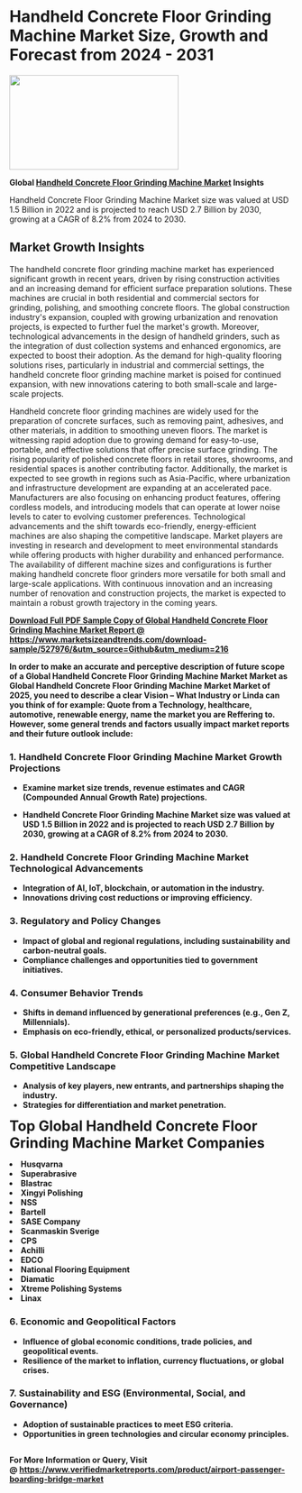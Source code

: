 <H1>Handheld Concrete Floor Grinding Machine Market Size, Growth and Forecast from 2024 - 2031</H1><img class="aligncenter size-medium wp-image-584254" src="https://thirdeyenews.in/wp-content/uploads/2024/09/Global-Market-Research-300x168.jpeg" alt="" width="300" height="168" /><p><strong>Global&nbsp;<a href="https://www.marketsizeandtrends.com/download-sample/527976/&amp;utm_source=Github&utm_medium=216">Handheld Concrete Floor Grinding Machine Market</a> Insights</strong></p><p>Handheld Concrete Floor Grinding Machine Market size was valued at USD 1.5 Billion in 2022 and is projected to reach USD 2.7 Billion by 2030, growing at a CAGR of 8.2% from 2024 to 2030.</p><p><h2>Market Growth Insights</h2> <p>The handheld concrete floor grinding machine market has experienced significant growth in recent years, driven by rising construction activities and an increasing demand for efficient surface preparation solutions. These machines are crucial in both residential and commercial sectors for grinding, polishing, and smoothing concrete floors. The global construction industry's expansion, coupled with growing urbanization and renovation projects, is expected to further fuel the market's growth. Moreover, technological advancements in the design of handheld grinders, such as the integration of dust collection systems and enhanced ergonomics, are expected to boost their adoption. As the demand for high-quality flooring solutions rises, particularly in industrial and commercial settings, the handheld concrete floor grinding machine market is poised for continued expansion, with new innovations catering to both small-scale and large-scale projects. <br> <strong><a href="#"></a></strong></p> <p>Handheld concrete floor grinding machines are widely used for the preparation of concrete surfaces, such as removing paint, adhesives, and other materials, in addition to smoothing uneven floors. The market is witnessing rapid adoption due to growing demand for easy-to-use, portable, and effective solutions that offer precise surface grinding. The rising popularity of polished concrete floors in retail stores, showrooms, and residential spaces is another contributing factor. Additionally, the market is expected to see growth in regions such as Asia-Pacific, where urbanization and infrastructure development are expanding at an accelerated pace. Manufacturers are also focusing on enhancing product features, offering cordless models, and introducing models that can operate at lower noise levels to cater to evolving customer preferences. Technological advancements and the shift towards eco-friendly, energy-efficient machines are also shaping the competitive landscape. Market players are investing in research and development to meet environmental standards while offering products with higher durability and enhanced performance. The availability of different machine sizes and configurations is further making handheld concrete floor grinders more versatile for both small and large-scale applications. With continuous innovation and an increasing number of renovation and construction projects, the market is expected to maintain a robust growth trajectory in the coming years. <br><strong><a href="#"></p><p><span class=""><strong>Download Full PDF Sample Copy of Global Handheld Concrete Floor Grinding Machine Market Report</strong> @ <a href="https://www.marketsizeandtrends.com/download-sample/527976/&amp;utm_source=Github&utm_medium=216" target="_blank">https://www.marketsizeandtrends.com/download-sample/527976/&amp;utm_source=Github&utm_medium=216</a></span></p><p>In order to make an accurate and perceptive description of future scope of a Global&nbsp;Handheld Concrete Floor Grinding Machine Market Market as Global&nbsp;Handheld Concrete Floor Grinding Machine Market Market of 2025, you need to describe a clear Vision &ndash; What Industry or Linda can you think of for example: Quote from a Technology, healthcare, automotive, renewable energy, name the market you are Reffering to. However, some general trends and factors usually impact market reports and their future outlook include:</p><h3>1.&nbsp;<strong>Handheld Concrete Floor Grinding Machine Market Growth Projections</strong></h3><ul><li>Examine market size trends, revenue estimates and CAGR (Compounded Annual Growth Rate) projections.</li><li><p>Handheld Concrete Floor Grinding Machine Market size was valued at USD 1.5 Billion in 2022 and is projected to reach USD 2.7 Billion by 2030, growing at a CAGR of 8.2% from 2024 to 2030.</p></li></ul><h3>2.&nbsp;<strong>Handheld Concrete Floor Grinding Machine Market Technological Advancements</strong></h3><ul><li>Integration of AI, IoT, blockchain, or automation in the industry.</li><li>Innovations driving cost reductions or improving efficiency.</li></ul><h3>3.&nbsp;<strong>Regulatory and Policy Changes</strong></h3><ul><li>Impact of global and regional regulations, including sustainability and carbon-neutral goals.</li><li>Compliance challenges and opportunities tied to government initiatives.</li></ul><h3>4.&nbsp;<strong>Consumer Behavior Trends</strong></h3><ul><li>Shifts in demand influenced by generational preferences (e.g., Gen Z, Millennials).</li><li>Emphasis on eco-friendly, ethical, or personalized products/services.</li></ul><h3>5.&nbsp;<strong>Global Handheld Concrete Floor Grinding Machine Market Competitive Landscape</strong></h3><ul><li>Analysis of key players, new entrants, and partnerships shaping the industry.</li><li>Strategies for differentiation and market penetration.</li></ul><p data-pm-slice="1 1 []"><span style="color: inherit; font-family: inherit; font-size: 25px;">Top Global Handheld Concrete Floor Grinding Machine Market Companies</span></p><div class="" data-test-id=""><p><li>Husqvarna</li><li> Superabrasive</li><li> Blastrac</li><li> Xingyi Polishing</li><li> NSS</li><li> Bartell</li><li> SASE Company</li><li> Scanmaskin Sverige</li><li> CPS</li><li> Achilli</li><li> EDCO</li><li> National Flooring Equipment</li><li> Diamatic</li><li> Xtreme Polishing Systems</li><li> Linax</li></p></div><h3>6.&nbsp;<strong>Economic and Geopolitical Factors</strong></h3><ul><li>Influence of global economic conditions, trade policies, and geopolitical events.</li><li>Resilience of the market to inflation, currency fluctuations, or global crises.</li></ul><h3>7.&nbsp;<strong>Sustainability and ESG (Environmental, Social, and Governance)</strong></h3><ul><li>Adoption of sustainable practices to meet ESG criteria.</li><li>Opportunities in green technologies and circular economy principles.</li></ul><h2><strong style="font-size: 14px;">For More Information or Query, Visit @&nbsp;</strong><a style="background-color: #ffffff; font-size: 14px;" href="https://www.marketsizeandtrends.com/report/handheld-concrete-floor-grinding-machine-market/" target="_blank">https://www.verifiedmarketreports.com/product/airport-passenger-boarding-bridge-market</a></h2>
